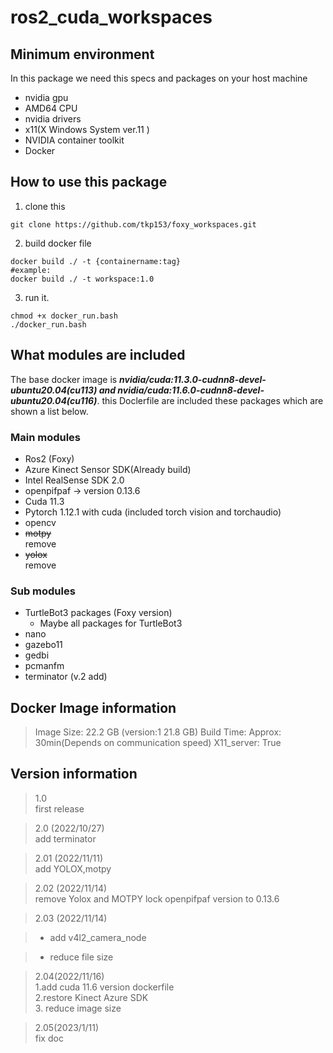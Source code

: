 # ros2_cuda_workspaces
## Minimum environment 
In this package we need this specs and packages on your host machine
- nvidia gpu
- AMD64 CPU 
- nvidia drivers
- x11(X Windows System ver.11 )
- NVIDIA container toolkit
- Docker


## How to use this package

 1. clone this
  ```
  git clone https://github.com/tkp153/foxy_workspaces.git
  ```
 2. build docker file
  ```
  docker build ./ -t {containername:tag}
  #example:
  docker build ./ -t workspace:1.0
  ```
 3. run it.
  ```
  chmod +x docker_run.bash
  ./docker_run.bash
  ```


## What modules are included
The base docker image is ***nvidia/cuda:11.3.0-cudnn8-devel-ubuntu20.04(cu113) and nvidia/cuda:11.6.0-cudnn8-devel-ubuntu20.04(cu116)***. this Doclerfile are included these packages which are shown a list below.
### Main modules
- Ros2 (Foxy)
- Azure Kinect Sensor SDK(Already build)
- Intel RealSense SDK 2.0
- openpifpaf -> version 0.13.6
- Cuda 11.3
- Pytorch 1.12.1 with cuda (included torch vision and torchaudio) 
- opencv
- ~~motpy~~ <br> remove
- ~~yolox~~ <br> remove
### Sub modules
- TurtleBot3 packages (Foxy version)
  - Maybe all packages for TurtleBot3 
- nano
- gazebo11
- gedbi
- pcmanfm
- terminator (v.2 add)

## Docker Image information
> Image Size: 22.2 GB (version:1 21.8 GB)
> Build Time: Approx: 30min(Depends on communication speed)
> X11_server: True

## Version information
> 1.0 <br>first release

> 2.0 (2022/10/27)<br>add terminator

> 2.01 (2022/11/11) <br> add YOLOX,motpy

>2.02 (2022/11/14) <br> remove Yolox and MOTPY lock openpifpaf version to 0.13.6

>2.03 (2022/11/14) <br>

> - add v4l2_camera_node

> - reduce file size

>2.04(2022/11/16) <br> 1.add cuda 11.6 version dockerfile <br> 2.restore Kinect Azure SDK<br>3. reduce image size

>2.05(2023/1/11) <br> fix doc

